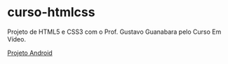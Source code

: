 # curso-htmlcss
 Projeto de HTML5 e CSS3 com o Prof. Gustavo Guanabara pelo Curso Em Vídeo.

<a href="https://wellingtonmerlos.github.io/curso-htmlcss/">Projeto Android<a>